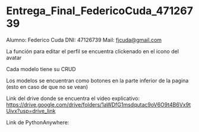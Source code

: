 # Entrega_Final_FedericoCuda_47126739

Alumno: Federico Cuda
DNI: 47126739
Mail: fjcuda@gmail.com

La función para editar el perfil se encuentra clickenado en el icono del avatar

Cada modelo tiene su CRUD

Los modelos se encuentran como botones en la parte inferior de la pagina (esto en caso de que no se vean)

Link del drive donde se encuentra el video explicativo: https://drive.google.com/drive/folders/1aWDfG1msdqutac9oV6O9t4B6Vx9tUivx?usp=drive_link

Link de PythonAnywhere: 